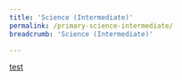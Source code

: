 ```yaml
---
title: 'Science (Intermediate)'
permalink: /primary-science-intermediate/
breadcrumb: 'Science (Intermediate)'

---
```


[test](/placeholder-primary-science-intermediate/)
